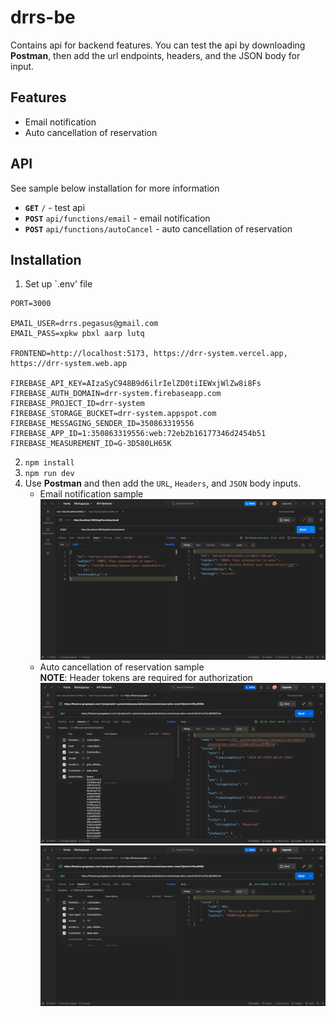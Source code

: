 # drrs-be
Contains api for backend features. You can test the api by downloading **Postman**, then add the url endpoints, headers, and the JSON body for input.

## Features
- Email notification
- Auto cancellation of reservation

## API
See sample below installation for more information
- **`GET`** `/` - test api
- **`POST`** `api/functions/email` - email notification
- **`POST`** `api/functions/autoCancel` - auto cancellation of reservation

## Installation
1. Set up `.env' file
``` .env
PORT=3000

EMAIL_USER=drrs.pegasus@gmail.com
EMAIL_PASS=xpkw pbxl aarp lutq

FRONTEND=http://localhost:5173, https://drr-system.vercel.app, https://drr-system.web.app

FIREBASE_API_KEY=AIzaSyC948B9d6ilrIelZD0tiIEWxjWlZw8i8Fs
FIREBASE_AUTH_DOMAIN=drr-system.firebaseapp.com
FIREBASE_PROJECT_ID=drr-system
FIREBASE_STORAGE_BUCKET=drr-system.appspot.com
FIREBASE_MESSAGING_SENDER_ID=350863319556
FIREBASE_APP_ID=1:350863319556:web:72eb2b16177346d2454b51
FIREBASE_MEASUREMENT_ID=G-3D580LH65K
```
2. `npm install`
3. `npm run dev`
4. Use **Postman** and then add the `URL`, `Headers`, and `JSON` body inputs.
    - Email notification sample
        ![Postman Sample](postman_sample.png)
    - Auto cancellation of reservation sample
    <br>**NOTE**: Header tokens are required for authorization
        ![Testing with auth](testing-with-auth.png)
        ![Testing no header](testing-no-header.png)
